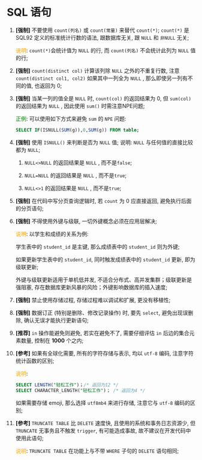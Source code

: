 # SQL 语句

1. **[强制]** 不要使用 `count(列名)` 或 `count(常量)` 来替代 `count(*)`; `count(*)` 是 SQL92 定义的标准统计行数的语法, 跟数据库无关, 跟 `NULL` 和 `非NULL` 无关;

    <span style="color:orange">说明</span>: `count(*)`会统计值为 `NULL` 的行, 而 `count(列名)` 不会统计此列为 `NULL` 值的行;

2. **[强制]** `count(distinct col)` 计算该列除 `NULL` 之外的不重复行数, 注意 `count(distinct col1, col2)` 如果其中一列全为 `NULL` , 那么即使另一列有不同的值, 也返回为 0;

3. **[强制]** 当某一列的值全是 `NULL` 时, `count(col)` 的返回结果为 0, 但 `sum(col)` 的返回结果为 `NULL` , 因此使用 `sum()` 时需注意NPE问题;

    <span style="color:green">正例</span>: 可以使用如下方式来避免 `sum` 的 `NPE` 问题:

    ```sql
    SELECT IF(ISNULL(SUM(g)),0,SUM(g)) FROM table;
    ```

4. **[强制]** 使用 `ISNULL()` 来判断是否为 `NULL` 值;  说明:  `NULL` 与任何值的直接比较都为 `NULL`;

    1. `NULL<>NULL` 的返回结果是 `NULL` , 而不是`false`;

    2. `NULL=NULL` 的返回结果是 `NULL` , 而不是`true`;

    3. `NULL<>1` 的返回结果是 `NULL` , 而不是`true`;

5. **[强制]**  在代码中写分页查询逻辑时, 若 `count` 为 0 应直接返回, 避免执行后面的分页语句;

6. **[强制]** 不得使用外键与级联, 一切外键概念必须在应用层解决;

    <span style="color:orange">说明</span>: 以学生和成绩的关系为例:

    学生表中的 `student_id` 是主键, 那么成绩表中的 `student_id` 则为外键;

    如果更新学生表中的 `student_id`, 同时触发成绩表中的 `student_id` 更新, 即为级联更新;

    外键与级联更新适用于单机低并发, 不适合分布式、高并发集群；级联更新是强阻塞, 存在数据库更新风暴的风险；外键影响数据库的插入速度;

7. **[强制]** 禁止使用存储过程, 存储过程难以调试和扩展, 更没有移植性;

8. **[强制]** 数据订正 (特别是删除、修改记录操作) 时, 要先 `select`, 避免出现误删除, 确认无误才能执行更新语句;

9. **[推荐]** `in` 操作能避免则避免, 若实在避免不了, 需要仔细评估 `in` 后边的集合元素数量, 控制在 **1000** 个之内;

10. **[参考]** 如果有全球化需要, 所有的字符存储与表示, 均以 `utf-8` 编码, 注意字符统计函数的区别;

    <span style="color:orange">说明</span>:

    ```sql
    SELECT LENGTH("轻松工作")；/* 返回为12 */
    SELECT CHARACTER_LENGTH("轻松工作")； /* 返回为4 */
    ```

    如果需要存储 emoji, 那么选择 `utf8mb4` 来进行存储, 注意它与 `utf-8` 编码的区别;

11. **[参考]**  `TRUNCATE TABLE` 比 `DELETE` 速度快, 且使用的系统和事务日志资源少, 但 `TRUNCATE` 无事务且不触发 `trigger`, 有可能造成事故, 故不建议在开发代码中使用此语句;

    <span style="color:orange">说明</span>: `TRUNCATE TABLE` 在功能上与不带 `WHERE` 子句的 `DELETE` 语句相同;
